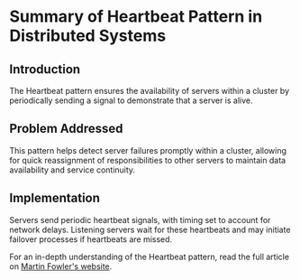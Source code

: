 # Summary of Heartbeat Pattern in Distributed Systems

## Introduction
The Heartbeat pattern ensures the availability of servers within a cluster by periodically sending a signal to demonstrate that a server is alive.

## Problem Addressed
This pattern helps detect server failures promptly within a cluster, allowing for quick reassignment of responsibilities to other servers to maintain data availability and service continuity.

## Implementation
Servers send periodic heartbeat signals, with timing set to account for network delays. Listening servers wait for these heartbeats and may initiate failover processes if heartbeats are missed.

For an in-depth understanding of the Heartbeat pattern, read the full article on [Martin Fowler's website](https://martinfowler.com/articles/patterns-of-distributed-systems/heartbeat.html).

